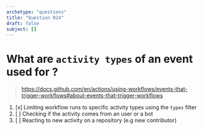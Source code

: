 ```yaml
---
archetype: "questions"
title: "Question 024"
draft: false
subject: []
---
```


# What are `activity types` of an event used for ?
> https://docs.github.com/en/actions/using-workflows/events-that-trigger-workflows#about-events-that-trigger-workflows
1. [x] Limiting workflow runs to specific activity types using the `types` filter
1. [ ] Checking if the activity comes from an user or a bot
1. [ ] Reacting to new activity on a repository (e.g new contributor)
